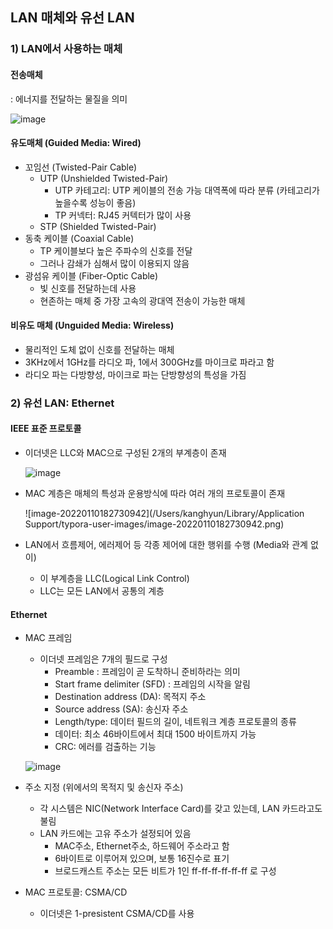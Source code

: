 ## LAN 매체와 유선 LAN

### 1) LAN에서 사용하는 매체

#### 전송매체

: 에너지를 전달하는 물질을 의미

![image](https://user-images.githubusercontent.com/70627979/148741129-59d7a4cc-0191-49df-ad8a-35ec88f3a115.png)



#### 유도매체 (Guided Media: Wired)

- 꼬임선 (Twisted-Pair Cable)
  - UTP (Unshielded Twisted-Pair)
    - UTP 카테고리: UTP 케이블의 전송 가능 대역폭에 따라 분류 (카테고리가 높을수록 성능이 좋음)
    - TP 커넥터: RJ45 커텍터가 많이 사용
  - STP (Shielded Twisted-Pair)
- 동축 케이블 (Coaxial Cable)
  - TP 케이블보다 높은 주파수의 신호를 전달
  - 그러나 감쇄가 심해서 많이 이용되지 않음
- 광섬유 케이블 (Fiber-Optic Cable)
  - 빛 신호를 전달하는데 사용
  - 현존하는 매체 중 가장 고속의 광대역 전송이 가능한 매체



#### 비유도 매체 (Unguided Media: Wireless)

- 물리적인 도체 없이 신호를 전달하는 매체
- 3KHz에서 1GHz를 라디오 파, 1에서 300GHz를 마이크로 파라고 함
- 라디오 파는 다방향성, 마이크로 파는 단방향성의 특성을 가짐 



### 2) 유선 LAN: Ethernet

#### IEEE 표준 프로토콜

- 이더넷은 LLC와 MAC으로 구성된 2개의 부계층이 존재

  ![image](https://user-images.githubusercontent.com/70627979/148743350-22e4f05b-7e9b-4be8-93df-8398ad6d345c.png)

- MAC 계층은 매체의 특성과 운용방식에 따라 여러 개의 프로토콜이 존재

  ![image-20220110182730942](/Users/kanghyun/Library/Application Support/typora-user-images/image-20220110182730942.png)

- LAN에서 흐름제어, 에러제어 등 각종 제어에 대한 행위를 수행 (Media와 관계 없이)
  - 이 부계층을 LLC(Logical Link Control)
  - LLC는 모든 LAN에서 공통의 계층   



#### Ethernet

- MAC 프레임

  - 이더넷 프레임은 7개의 필드로 구성
    - Preamble : 프레임이 곧 도착하니 준비하라는 의미
    - Start frame delimiter (SFD) : 프레임의 시작을 알림
    - Destination address (DA): 목적지 주소
    - Source address (SA): 송신자 주소
    - Length/type: 데이터 필드의 길이, 네트워크 계층 프로토콜의 종류
    - 데이터: 최소 46바이트에서 최대 1500 바이트까지 가능
    - CRC: 에러를 검출하는 기능

  ![image](https://user-images.githubusercontent.com/70627979/148744612-9a18b63d-fb6c-42da-90e1-20cd36b51296.png)

- 주소 지정 (위에서의 목적지 및 송신자 주소)
  - 각 시스템은 NIC(Network Interface Card)를 갖고 있는데, LAN 카드라고도 불림
  - LAN 카드에는 고유 주소가 설정되어 있음
    - MAC주소, Ethernet주소, 하드웨어 주소라고 함
    - 6바이트로 이루어져 있으며, 보통 16진수로 표기
    - 브로드캐스트 주소는 모든 비트가 1인 ff-ff-ff-ff-ff-ff 로 구성

- MAC 프로토콜: CSMA/CD
  - 이더넷은 1-presistent CSMA/CD를 사용
